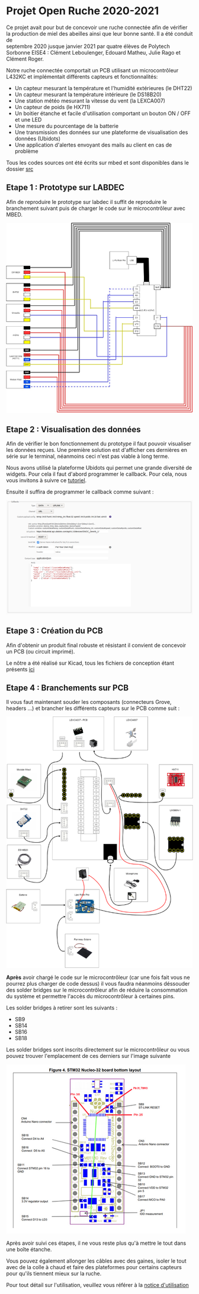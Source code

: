 # Projet Open Ruche 2020-2021

Ce projet avait pour but de concevoir une ruche connectée afin de vérifier la production de miel des abeilles ainsi que leur bonne santé. Il a été conduit de     
septembre 2020 jusque janvier 2021 par quatre élèves de Polytech Sorbonne EISE4 : Clément Leboulenger, Edouard Matheu, Julie Rago et Clément Roger.

Notre ruche connectée comportait un PCB utilisant un microcontrôleur L432KC et implémentait différents capteurs et fonctionnalités:

  - Un capteur mesurant la température et l'humidité extérieures (le DHT22)
  - Un capteur mesurant la température intérieure (le DS18B20)
  - Une station météo mesurant la vitesse du vent (la LEXCA007)
  - Un capteur de poids (le HX711)
  - Un boitier étanche et facile d'utilisation comportant un bouton ON / OFF et une LED
  - Une mesure du pourcentage de la batterie
  - Une transmission des données sur une plateforme de visualisation des données (Ubidots)
  - Une application d'alertes envoyant des mails au client en cas de problème
 
Tous les codes sources ont été écrits sur mbed et sont disponibles dans le dossier [src](src) 

## Etape 1 : Prototype sur LABDEC

Afin de reproduire le prototype sur labdec il suffit de reproduire le branchement suivant puis de charger le code sur le microcontrôleur avec MBED.

![alt text](images/schema_labdec.jpg)

## Etape 2 : Visualisation des données

Afin de vérifier le bon fonctionnement du prototype il faut pouvoir visualiser les données reçues. Une première solution est d'afficher ces dernières en série sur le terminal, néanmoins ceci n'est pas viable à long terme.

Nous avons utilisé la plateforme Ubidots qui permet une grande diversité de widgets. Pour cela il faut d'abord programmer le callback. Pour cela, nous vous invitons à suivre ce [tutoriel](https://www.google.com/url?sa=t&rct=j&q=&esrc=s&source=web&cd=&cad=rja&uact=8&ved=2ahUKEwjIvd3LoabuAhWS3eAKHfLjBFkQFjAAegQIAxAC&url=http%3A%2F%2Fhelp.ubidots.com%2Fen%2Farticles%2F924209-setup-your-sigfox-callback-to-talk-with-ubidots-cloud&usg=AOvVaw0ofYeG-8WFQl4HqIhr2u7Q).

Ensuite il suffira de programmer le callback comme suivant :

![alt text](images/callback.png)

## Etape 3 : Création du PCB

Afin d'obtenir un produit final robuste et résistant il convient de concevoir un PCB (ou circuit imprimé).

Le nôtre a été réalisé sur Kicad, tous les fichiers de conception étant présents [ici](kicad_pcb)

## Etape 4 : Branchements sur PCB

Il vous faut maintenant souder les composants (connecteurs Grove, headers ...) et brancher les différents capteurs sur le PCB comme suit :

![alt text](/images/schema_PCB.png)

**Après** avoir chargé le code sur le microcontrôleur (car une fois fait vous ne pourrez plus charger de code dessus) il vous faudra néanmoins déssouder des solder bridges sur le microcontrôleur afin de réduire la consommation du système et permettre l'accès du microcontrôleur à certaines pins. 

Les solder bridges à retirer sont les suivants :

  - SB9
  - SB14
  - SB16
  - SB18
  
Les solder bridges sont inscrits directement sur le microcontrôleur ou vous pouvez trouver l'emplacement de ces derniers sur l'image suivante

![alt text](/images/SB.png)

Après avoir suivi ces étapes, il ne vous reste plus qu'à mettre le tout dans une boîte étanche.

Vous pouvez également allonger les câbles avec des gaines, isoler le tout avec de la colle à chaud et faire des plateformes pour certains capteurs pour qu'ils tiennent mieux sur la ruche.

Pour tout détail sur l'utilisation, veuillez vous référer à la [notice d'utilisation](documentation_technique/Notice.pdf) 
